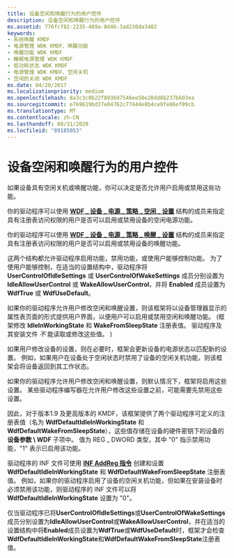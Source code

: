 ```yaml
---
title: 设备空闲和唤醒行为的用户控件
description: 设备空闲和唤醒行为的用户控件
ms.assetid: 776fcf82-2235-489a-8d46-3ad230da3402
keywords:
- 系统唤醒 KMDF
- 电源管理 WDK KMDF、唤醒功能
- 唤醒功能 WDK KMDF
- 睡眠电源管理 WDK KMDF
- 低功耗状态 WDK KMDF
- 电源管理 WDK KMDF、空闲关机
- 空闲的关闭 WDK KMDF
ms.date: 04/20/2017
ms.localizationpriority: medium
ms.openlocfilehash: 8a3c3c0b22f893697546ee50e20dd8b237b603ea
ms.sourcegitcommit: e769619bd37e04762c77444e8b4ce9fe86ef09cb
ms.translationtype: MT
ms.contentlocale: zh-CN
ms.lasthandoff: 08/31/2020
ms.locfileid: "89185053"
---
```

# <a name="user-control-of-device-idle-and-wake-behavior"></a>设备空闲和唤醒行为的用户控件


如果设备具有空闲关机或唤醒功能，你可以决定是否允许用户启用或禁用这些功能。

你的驱动程序可以使用 [**WDF \_ 设备 \_ 电源 \_ 策略 \_ 空闲 \_ 设置**](/windows-hardware/drivers/ddi/wdfdevice/ns-wdfdevice-_wdf_device_power_policy_idle_settings) 结构的成员来指定具有注册表访问权限的用户是否可以启用或禁用设备的空闲电源功能。

你的驱动程序可以使用 [**WDF \_ 设备 \_ 电源 \_ 策略 \_ 唤醒 \_ 设置**](/windows-hardware/drivers/ddi/wdfdevice/ns-wdfdevice-_wdf_device_power_policy_wake_settings) 结构的成员来指定具有注册表访问权限的用户是否可以启用或禁用设备的唤醒功能。

这两个结构都允许驱动程序启用功能，禁用功能，或使用户能够控制功能。 为了使用户能够控制，在适当的设置结构中，驱动程序将 **UserControlOfIdleSettings** 或 **UserControlOfWakeSettings** 成员分别设置为 **IdleAllowUserControl** 或 **WakeAllowUserControl**，并将 **Enabled** 成员设置为 **WdfTrue** 或 **WdfUseDefault**。

如果你的驱动程序允许用户修改空闲和唤醒设置，则该框架将以设备管理器显示的属性表页面的形式提供用户界面，以便用户可以启用或禁用空闲和唤醒功能。  (框架修改 **IdleInWorkingState** 和 **WakeFromSleepState** 注册表值。 驱动程序及其安装文件 *不* 能读取或修改这些值。 ) 

如果用户修改设备的设置，则在必要时，框架会更新设备的电源状态以匹配新的设置。 例如，如果用户在设备处于空闲状态时禁用了设备的空闲关机功能，则该框架会将设备返回到其工作状态。

如果你的驱动程序允许用户修改空闲和唤醒设置，则默认情况下，框架将启用这些设置。 某些驱动程序编写器在允许用户修改这些设置之前，可能需要先禁用这些设置。

因此，对于版本1.9 及更高版本的 KMDF，该框架提供了两个驱动程序可定义的注册表值（名为 **WdfDefaultIdleInWorkingState** 和 **WdfDefaultWakeFromSleepState**），这些值存储在设备的硬件密钥下的设备的 **设备参数 \\ WDF** 子项中。 值为 REG \_ DWORD 类型，其中 "0" 指示禁用功能，"1" 表示已启用该功能。

驱动程序的 INF 文件可使用 [**INF AddReg 指令**](../install/inf-addreg-directive.md) 创建和设置 **WdfDefaultIdleInWorkingState** 和 **WdfDefaultWakeFromSleepState** 注册表值。 例如，如果你的驱动程序启用了设备的空闲关机功能，但如果在安装设备时必须禁用该功能，则驱动程序的 INF 文件可以将 **WdfDefaultIdleInWorkingState** 设置为 "0"。

仅当驱动程序已将**UserControlOfIdleSettings**或**UserControlOfWakeSettings**成员分别设置为**IdleAllowUserControl**或**WakeAllowUserControl**，并在适当的设置结构中将**Enabled**成员设置为**WdfTrue**或**WdfUseDefault**时，框架才会检查**WdfDefaultIdleInWorkingState**和**WdfDefaultWakeFromSleepState**注册表值。

 

